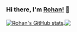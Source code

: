 ### Hi there, I'm [Rohan!](https://www.linkedin.com/in/rohan-surana/) 👋

<!--
**rohan2810/rohan2810** is a ✨ _special_ ✨ repository because its `README.md` (this file) appears on your GitHub profile.

Here are some ideas to get you started:

- 🔭 I’m currently working on ...
- 🌱 I’m currently learning ...
- 👯 I’m looking to collaborate on ...
- 🤔 I’m looking for help with ...
- 💬 Ask me about ...
- 📫 How to reach me: ...
- 😄 Pronouns: ...
- ⚡ Fun fact: ...
-->

<!--
<a href="https://github.com/anuraghazra/github-readme-stats">
  <img align="center" src="https://github-readme-stats.vercel.app/api/pin/?username=anuraghazra&repo=github-readme-stats" />
</a>
<a href="https://github.com/anuraghazra/convoychat">
  <img align="center" src="https://github-readme-stats.vercel.app/api/pin/?username=anuraghazra&repo=convoychat" />
</a>
-->

<a href="https://github.com/anuraghazra/github-readme-stats">
  <img align="center" src="https://github-readme-stats.vercel.app/api?username=rohan2810&hide=issues,prs&count_private=true&show_icons=true&theme=dracula&include_all_commits=true" alt="Rohan's GitHub stats" />
</a>
<a href="https://github.com/anuraghazra/github-readme-stats">
  <img align="center" src="https://github-readme-stats.vercel.app/api/top-langs/?username=rohan2810&layout=compact&exclude_repo=NYU-AI-Winter-School&theme=dracula" />
</a>


<!--
[![Rohan's GitHub stats](https://github-readme-stats.vercel.app/api?username=rohan2810&hide=issues,prs&count_private=true&show_icons=true&theme=dracula&include_all_commits=true)](https://github.com/anuraghazra/github-readme-stats)

[![Top Langs](https://github-readme-stats.vercel.app/api/top-langs/?username=rohan2810&layout=compact&exclude_repo=NYU-AI-Winter-School&theme=dracula)](https://github.com/anuraghazra/github-readme-stats)


[![willianrod's wakatime stats](https://github-readme-stats.vercel.app/api/wakatime?username=rohan2810&theme=dracula)](https://github.com/anuraghazra/github-readme-stats)
-->
